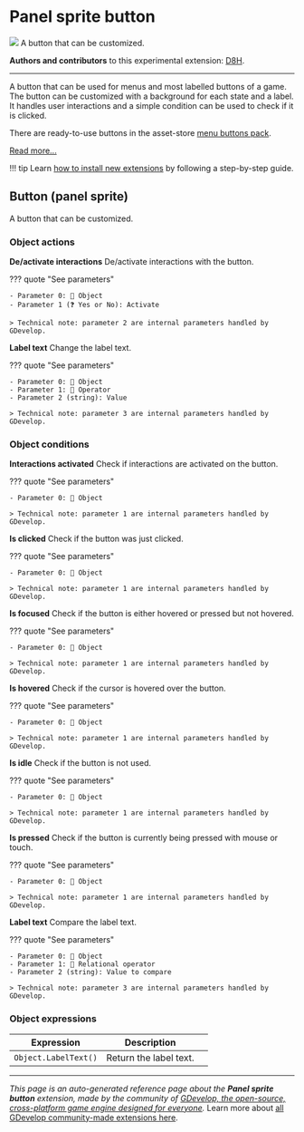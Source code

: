 # Panel sprite button

<img src="https://resources.gdevelop-app.com/assets/Icons/Line Hero Pack/Master/SVG/Interface Elements/Interface Elements_interface_ui_button_ok_cta_clock_tap.svg" class="extension-icon"></img>
A button that can be customized.

**Authors and contributors** to this experimental extension: [D8H](https://gd.games/D8H).

---

A button that can be used for menus and most labelled buttons of a game. The button can be customized with a background for each state and a label. It handles user interactions and a simple condition can be used to check if it is clicked.

There are ready-to-use buttons in the asset-store [menu buttons pack](https://editor.gdevelop.io/?initial-dialog=asset-store&asset-pack=menu-buttons-menu-buttons).

[Read more...](/gdevelop5/objects/button)

!!! tip
    Learn [how to install new extensions](/gdevelop5/extensions/search) by following a step-by-step guide.



## Button (panel sprite) 

A button that can be customized. 

### Object actions

**De/activate interactions**
De/activate interactions with the button.

??? quote "See parameters"

    - Parameter 0: 👾 Object
    - Parameter 1 (❓ Yes or No): Activate

    > Technical note: parameter 2 are internal parameters handled by GDevelop.

**Label text**
Change the label text.

??? quote "See parameters"

    - Parameter 0: 👾 Object
    - Parameter 1: 🟰 Operator
    - Parameter 2 (string): Value

    > Technical note: parameter 3 are internal parameters handled by GDevelop.

### Object conditions

**Interactions activated**
Check if interactions are activated on the button.

??? quote "See parameters"

    - Parameter 0: 👾 Object

    > Technical note: parameter 1 are internal parameters handled by GDevelop.

**Is clicked**
Check if the button was just clicked.

??? quote "See parameters"

    - Parameter 0: 👾 Object

    > Technical note: parameter 1 are internal parameters handled by GDevelop.

**Is focused**
Check if the button is either hovered or pressed but not hovered.

??? quote "See parameters"

    - Parameter 0: 👾 Object

    > Technical note: parameter 1 are internal parameters handled by GDevelop.

**Is hovered**
Check if the cursor is hovered over the button.

??? quote "See parameters"

    - Parameter 0: 👾 Object

    > Technical note: parameter 1 are internal parameters handled by GDevelop.

**Is idle**
Check if the button is not used.

??? quote "See parameters"

    - Parameter 0: 👾 Object

    > Technical note: parameter 1 are internal parameters handled by GDevelop.

**Is pressed**
Check if the button is currently being pressed with mouse or touch.

??? quote "See parameters"

    - Parameter 0: 👾 Object

    > Technical note: parameter 1 are internal parameters handled by GDevelop.

**Label text**
Compare the label text.

??? quote "See parameters"

    - Parameter 0: 👾 Object
    - Parameter 1: 🟰 Relational operator
    - Parameter 2 (string): Value to compare

    > Technical note: parameter 3 are internal parameters handled by GDevelop.

### Object expressions

| Expression | Description |  |
|-----|-----|-----|
| `Object.LabelText()` | Return the label text. ||


---

*This page is an auto-generated reference page about the **Panel sprite button** extension, made by the community of [GDevelop, the open-source, cross-platform game engine designed for everyone](https://gdevelop.io/).* Learn more about [all GDevelop community-made extensions here](/gdevelop5/extensions).